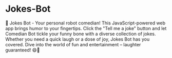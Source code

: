 # Jokes-Bot
🤖 Jokes Bot - Your personal robot comedian! This JavaScript-powered web app brings humor to your fingertips. Click the "Tell me a joke" button and let Comedian Bot tickle your funny bone with a diverse collection of jokes. Whether you need a quick laugh or a dose of joy, Jokes Bot has you covered. Dive into the world of fun and entertainment – laughter guaranteed! 😄🤖 
